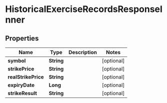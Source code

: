 

# HistoricalExerciseRecordsResponseInner


## Properties

| Name | Type | Description | Notes |
|------------ | ------------- | ------------- | -------------|
|**symbol** | **String** |  |  [optional] |
|**strikePrice** | **String** |  |  [optional] |
|**realStrikePrice** | **String** |  |  [optional] |
|**expiryDate** | **Long** |  |  [optional] |
|**strikeResult** | **String** |  |  [optional] |



